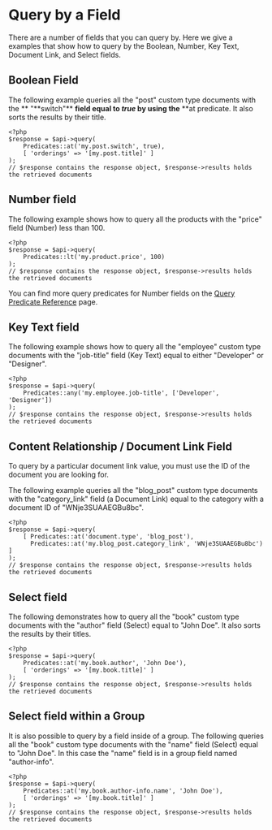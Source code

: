 # Query by a Field

There are a number of fields that you can query by. Here we give a examples that show how to query by the Boolean, Number, Key Text, Document Link, and Select fields.

## Boolean Field

The following example queries all the "post" custom type documents with the ** "**switch"\*\* **field equal to _true_ by using the** \*\*at predicate. It also sorts the results by their title.

```
<?php
$response = $api->query(
    Predicates::at('my.post.switch', true),
    [ 'orderings' => '[my.post.title]' ]
);
// $response contains the response object, $response->results holds the retrieved documents
```

## Number field

The following example shows how to query all the products with the "price" field (Number) less than 100.

```
<?php
$response = $api->query(
    Predicates::lt('my.product.price', 100)
);
// $response contains the response object, $response->results holds the retrieved documents
```

You can find more query predicates for Number fields on the [Query Predicate Reference](../02-query-the-api/02-query-predicate-reference.md) page.

## Key Text field

The following example shows how to query all the "employee" custom type documents with the "job-title" field (Key Text) equal to either "Developer" or "Designer".

```
<?php
$response = $api->query(
    Predicates::any('my.employee.job-title', ['Developer', 'Designer'])
);
// $response contains the response object, $response->results holds the retrieved documents
```

## Content Relationship / Document Link Field

To query by a particular document link value, you must use the ID of the document you are looking for.

The following example queries all the "blog_post" custom type documents with the "category_link" field (a Document Link) equal to the category with a document ID of "WNje3SUAAEGBu8bc".

```
<?php
$response = $api->query(
    [ Predicates::at('document.type', 'blog_post'),
      Predicates::at('my.blog_post.category_link', 'WNje3SUAAEGBu8bc') ]
);
// $response contains the response object, $response->results holds the retrieved documents
```

## Select field

The following demonstrates how to query all the "book" custom type documents with the "author" field (Select) equal to "John Doe". It also sorts the results by their titles.

```
<?php
$response = $api->query(
    Predicates::at('my.book.author', 'John Doe'),
    [ 'orderings' => '[my.book.title]' ]
);
// $response contains the response object, $response->results holds the retrieved documents
```

## Select field within a Group

It is also possible to query by a field inside of a group. The following queries all the "book" custom type documents with the "name" field (Select) equal to "John Doe". In this case the "name" field is in a group field named "author-info".

```
<?php
$response = $api->query(
    Predicates::at('my.book.author-info.name', 'John Doe'),
    [ 'orderings' => '[my.book.title]' ]
);
// $response contains the response object, $response->results holds the retrieved documents
```
